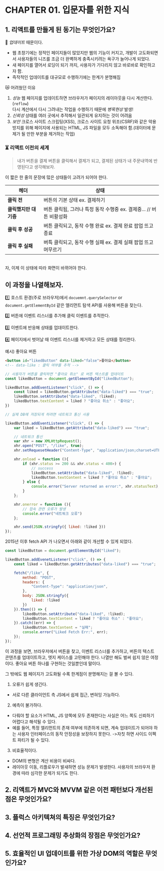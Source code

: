 # CHAPTER 01. 입문자를 위한 지식

## 1. 리액트를 만들게 된 동기는 무엇인가요?
🌈 *업데이트* 때문이다.
- 웹 초창기에는 정적인 페이지들이 많았지만 웹의 기능이 커지고, 개발이 고도화되면서 사용자들의 니즈를 조금 더 완벽하게 충족시키려는 욕구가 늘어나게 되었다.
- 새 페이지를 열어서 로딩이 되기 까지, 사용자가 기다리지 않고 바로바로 확인하고자 함.
- 즉작적인 업데이트를 대규모로 수행하기에는 한계가 분명해짐

😿 어려웠던 이유
1. *성능*
    웹 페이지를 업데이트하면 브라우저가 페이지의 레이아웃을 다시 계산한다. (`reflow`)<br/>
    다시 계산에서 다시 그려내는 작업을 수행하기 때문에 *병목현상* 발생!
2. *신뢰성*
    상태를 여러 곳에서 추적해서 일관되게 유지하는 것이 어려움
3. *보안*
    크로스 사이트 스크립팅(XSS), 크로스 사이트 요청 위조(CSRF)와 같은 악용 방지를 위해 페이지에 사용되는 HTML, JS 파일을 모두 소독해야 함.(데이터에 문제가 될 만한 부분을 제거하는 작업)

### ⏳ 리액트 이전의 세계

>  내가 버튼을 결제 버튼을 클릭해서 결제가 되고, 결제된 상태가 내 주문내역에 반영된다고 생각해보자.

이 짧은 한 줄의 문장에 많은 상태들이 고려가 되어야 한다.

| 헤더           |    상태       |
|---------------|---------- |
| **클릭 전**  | 버튼의 기본 상태 ex. 결제하기 |
| **클릭했지만 대기중** |  버튼 클릭됨, 그러나 특정 동작 수행중 ex. 결제중... // 버튼 비활성화 |
| **클릭 후 성공** | 버튼 클릭되고, 동작 수행 완료 ex. 결제 완료 팝업 뜨고 종료 |
| **클릭 후 실패** | 버특 클릭되고, 동작 수행 실패 ex. 결제 실패 팝업 뜨고 머무르기 | 

<br/>
자, 이제 이 상태에 따라 화면이 바뀌어야 한다.

이 과정을 나열해보자.
---
1️⃣ 호스트 환경(주로 브라우저)에서 `docuemnt.querySelector` or `document.getElementById` 같은 엘리먼트 탐색 API를 사용해 버튼을 찾는다.

2️⃣ 버튼에 이벤트 리스너를 추가해 클릭 이벤트를 추적한다.

3️⃣ 이벤트에 반응해 상태를 업데이트한다.

4️⃣ 페이지에서 벗어날 때 이벤트 리스너를 제거하고 모든 상태를 정리한다.

예시) 좋아요 버튼
```html
<button id="likedButton" data-liked="false">좋아요</button>
<!-- data-like : 클릭 여부를 추적 -->
```

```js
// 사용자가 버튼을 클릭하면 "좋아요 취소" 로 버튼 텍스트를 업데이트
const likedButton = document.getElementById("likedButton");

likedButton.addEventListener("click", () => {
    const liked = likedButton.getAttribute("data-liked") === "true";
    likedButton.setAttribute("data-liked", !liked);
    likedButton.textContent = liked ? "좋아요 취소" : "좋아요";
})

// 실제 DB에 저장되게 하려면 네트워크 통신 사용

likedButton.addEventListener("click", () => {
    var liked = likedButton.getAttribute("data-liked") === "true";

    // 네트워크 통신
    var xhr = new XMLHttpRequest();
    xhr.open("POST", "/like", true);
    xhr.setRequesetHeader("Content-Type", "application/json;charset=UTF-8");

    xhr.onload = function (){
        if (xhr.status >= 200 && xhr.status < 400>) {
            // success
            likedButton.setAttribute("data-liked", !liked);
            likedButton.textContent = liked ? "좋아요 취소" : "좋아요";
        } else {
            console.error("Server returned an error:", xhr.statusText);
        }
    };

    xhr.onerror = function (){
        // 접속 관련 오류가 발생
        console.error("네트워크 오류")
    };

    xhr.send(JSON.stringfy({ liked: !liked }))
});
```

2015년 이후 fetch API 가 나오면서 아래와 같이 개선할 수 있게 되었다.
```js
const likedButton = document.getElementById("liked");

likedButton.addEvenetListener("click", () => {
    const liked = likedButton.getAttributes("data-liked") === "true";

    fetch("/like", {
        method: "POST",
        headers: {
            "Content-Type": "application/json",
        },
        body: JSON.stringfy({
            liked: !liked
        })
    }).then(() => {
        likedButton.setAttribute("data-liked", !liked);
        likedButton.textContent = liked ? "좋아요 취소" : "좋아요";
    }).catch((err) => {
        likedButton.textContent = "실패";
        console.error("Liked Fetch Err:", err);
    });
});
```

이 과정을 보면,
브라우저에서 버튼을 찾고, 이벤트 리스너를 추가하고, 버튼의 텍스트 콘텐츠를 업데이트하고, 엣지 케이스를 고민해야 한다.
나열만 해도 벌써 쉽지 않은 여정이다. 좋아요 버튼 하나를 구현하는 것일뿐인데 말이다.

그 밖에도 웹 페이지가 고도화될 수록 한계점이 분명해지는 걸 볼 수 있다.

 1) 오류가 쉽게 생긴다.
 - 서로 다른 클라이언트 측 JS에서 쉽제 접근, 변혀잉 가능하다.
 2) 예측이 불가하다.
 - 다뤄야 할 요소가 HTML, JS 양쪽에 모두 존재한다는 사실은 어느 쪽도 신뢰하기 어렵다고 해석될 수 있다.
 - 예를 들어, 특정 엘리먼트의 존재 여부에 의존하게 되면, 계속 업데이트가 되어야 하는 사용자 인터페이스의 동작 안정성을 보장하지 못한다. ->자칫 하면 사이드 이펙트 파티가 될 수 있다. 
 3) 비효율적이다.
 - DOM의 변형은 계산 비용이 비싸다.
 - 레이아웃 이동, 리플로우가 발새하면 성능 문제가 발생한다. 사용자의 브라우저 환경에 따라 심각한 문제가 되기도 한다.


## 2. 리액트가 MVC와 MVVM 같은 이전 패턴보다 개선된 점은 무엇인가요?

## 3. 플럭스 아키텍쳐의 특징은 무엇인가요?

## 4. 선언적 프로그래밍 추상화의 장점은 무엇인가요?

## 5. 효율적인 UI 업데이트를 위한 가상 DOM의 역할은 무엇인가요?